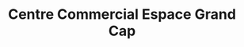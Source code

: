---
title: "Centre Commercial Espace Grand Cap"
url: /agde/centre-commercial-espace-grand-cap/
shop: Einkaufszentrum
---